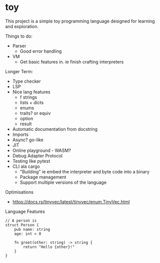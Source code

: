 # toy

This project is a simple toy programming language designed for learning and exploration.

Things to do:

 * Parser
    * Good error handling
 * VM
    * Get basic features in. ie finish crafting interpreters

Longer Term:

 * Type checker
 * LSP
 * Nice lang features
    * f strings
    * lists + dicts 
    * enums
    * traits? or equiv
    * option
    * result
 * Automatic documentation from docstring
 * Imports
 * Async? go-like
 * JIT
 * Online playground - WASM?
 * Debug Adapter Protocol
 * Testing like pytest
 * CLI ala cargo
    * "Building" ie embed the interpreter and byte code into a binary
    * Package management
    * Support multiple versions of the language

Optimisations
* https://docs.rs/tinyvec/latest/tinyvec/enum.TinyVec.html


Language Features

```
// A person is 
struct Person {
    pub name: string
    age: int = 0

    fn greet(other: string) -> string {
        return "Hello {other}!"
    }
}
```